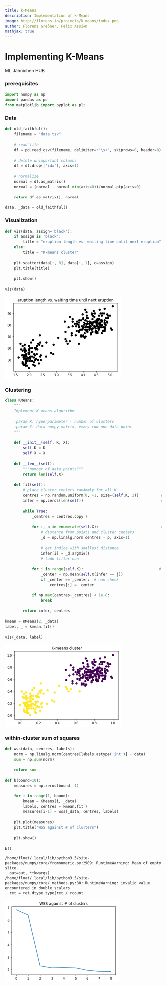 ```yaml
---
title: k-Means
description: Implementation of k-Means
image: http://florens.io/projects/k_means/index.png
author: Florens Greßner, Felix Assion
mathjax: true
---
```

# Implementing K-Means
ML Jähnichen HUB

### prerequisites

```python
import numpy as np
import pandas as pd
from matplotlib import pyplot as plt
```

### Data


```python
def old_faithful():
    filename = "data.tsv"

    # read file
    df = pd.read_csv(filename, delimiter=r"\s+", skiprows=0, header=0)

    # delete unimportant columns
    df = df.drop(['idx'], axis=1)

    # normalize
    normal = df.as_matrix()
    normal = (normal - normal.min(axis=0))/normal.ptp(axis=0)

    return df.as_matrix(), normal

data, _data = old_faithful()
```

### Visualization


```python
def vis(data, assign='black'):
    if assign is 'black':
        title = "eruption length vs. waiting time until next eruption"
    else:
        title = "K-means cluster"

    plt.scatter(data[:, 0], data[:, 1], c=assign)
    plt.title(title)

    plt.show()

vis(data)
```


![png](output_6_0.png)


### Clustering


```python
class KMeans:
    """
    Implement K-means algorithm

    :param K: hyperparameter - number of clusters
    :param X: data numpy matrix, every row one data point
    """

    def __init__(self, K, X):
        self.K = K
        self.X = X

    def __len__(self):
        """number of data points"""
        return len(self.X)

    def fit(self):
        # place cluster centers randomly for all K
        centres = np.random.uniform(0, +1, size=(self.K, 2))          # cluster centres
        infer = np.zeros(len(self))                                   # vector with corresponding cluster for X

        while True:
            _centres = centres.copy()

            for i, p in enumerate(self.X):                            # assign datapoints to nearest cluster
                # distance from points and cluster centers
                _d = np.linalg.norm(centres - p, axis=1)

                # get indice with smallest distance
                infer[i] = _d.argmin()
                # todo filter nan

            for j in range(self.K):                                  # recompute cluster centres
                _center = np.mean(self.X[infer == j])
                if _center == _center:  # nan check
                    centres[j] = _center

            if np.max(centres-_centres) < 1e-8:                        # check convergence
                break

        return infer, centres
    
kmean = KMeans(2, _data)
label, _ = kmean.fit()

vis(_data, label)
```


![png](output_8_0.png)


### within-cluster sum of squares


```python
def wss(data, centres, labels):
    norm = np.linalg.norm(centres[labels.astype('int')] - data)
    sum = np.sum(norm)

    return sum

def b(bound=10):
    measures = np.zeros(bound -1)

    for i in range(1, bound):
        kmean = KMeans(i, _data)
        labels, centres = kmean.fit()
        measures[i-1] = wss(_data, centres, labels)

    plt.plot(measures)
    plt.title("WSS against # of clusters")

    plt.show()

b()
```

    /home/float/.local/lib/python3.5/site-packages/numpy/core/fromnumeric.py:2909: RuntimeWarning: Mean of empty slice.
      out=out, **kwargs)
    /home/float/.local/lib/python3.5/site-packages/numpy/core/_methods.py:80: RuntimeWarning: invalid value encountered in double_scalars
      ret = ret.dtype.type(ret / rcount)



![png](output_10_1.png)


